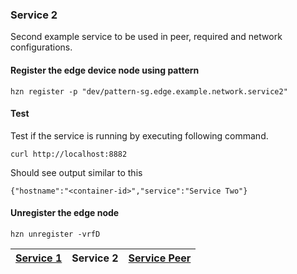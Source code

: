 ### Service 2

Second example service to be used in peer, required and network configurations.

#### Register the edge device node using pattern 
```
hzn register -p "dev/pattern-sg.edge.example.network.service2"
```

#### Test
Test if the service is running by executing following command. 
```
curl http://localhost:8882
```

Should see output similar to this
```
{"hostname":"<container-id>","service":"Service Two"}
```

#### Unregister the edge node
```
hzn unregister -vrfD
```

|[Service 1](https://github.com/edgedock/example/tree/master/network/register/01-service1) | **Service 2** | [Service Peer](https://github.com/edgedock/example/tree/master/network/register/03-service-peer)  |
|:--|:-:|--:|
